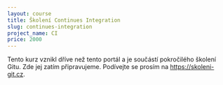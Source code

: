 ```yaml
---
layout: course
title: Školení Continues Integration
slug: continues-integration
project_name: CI
price: 2000
---
```


Tento kurz vznikl dříve než tento portál a je součástí pokročilého školení Gitu. Zde jej zatím připravujeme. Podívejte se prosím na <https://skoleni-git.cz>.

